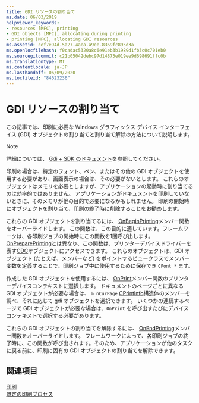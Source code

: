 ```yaml
---
title: GDI リソースの割り当て
ms.date: 06/03/2019
helpviewer_keywords:
- resources [MFC], printing
- GDI objects [MFC], allocating during printing
- printing [MFC], allocating GDI resources
ms.assetid: cef7e94d-5a27-4aea-a9ee-8369fc895d3a
ms.openlocfilehash: f0cadac5320a8c6e91eb3b1989d1fb3c0c701eb0
ms.sourcegitcommit: c21b05042debc97d14875e019ee9d698691ffc0b
ms.translationtype: MT
ms.contentlocale: ja-JP
ms.lasthandoff: 06/09/2020
ms.locfileid: "84623236"
---
```

# <a name="allocating-gdi-resources"></a>GDI リソースの割り当て

この記事では、印刷に必要な Windows グラフィックス デバイス インターフェイス (GDI) オブジェクトの割り当てと割り当て解除の方法について説明します。

> [!NOTE]
> 詳細については、 [Gdi + SDK のドキュメント](/windows/win32/gdiplus/-gdiplus-gdi-start)を参照してください。

印刷の場合は、特定のフォント、ペン、またはその他の GDI オブジェクトを使用する必要があり、画面表示の場合は、その必要がないとします。 これらのオブジェクトはメモリを必要としますが、アプリケーションの起動時に割り当てるのは効率的ではありません。 アプリケーションがドキュメントを印刷していないときに、そのメモリが他の目的で必要になるかもしれません。 印刷の開始時にオブジェクトを割り当て、印刷の終了時に削除することをお勧めします。

これらの GDI オブジェクトを割り当てるには、 [OnBeginPrinting](reference/cview-class.md#onbeginprinting)メンバー関数をオーバーライドします。 この関数は、この目的に適しています。フレームワークは、各印刷ジョブの開始時にこの関数を1回呼び出します。 [OnPreparePrinting](reference/cview-class.md#onprepareprinting)とは異なり、この関数は、プリンターデバイスドライバーを表す[CDC](reference/cdc-class.md)オブジェクトにアクセスできます。 これらのオブジェクトは、GDI オブジェクト (たとえば、メンバーなど) をポイントするビュークラスでメンバー変数を定義することで、印刷ジョブ中に使用するために保存でき `CFont *` ます。

作成した GDI オブジェクトを使用するには、 [OnPrint](reference/cview-class.md#onprint)メンバー関数のプリンターデバイスコンテキストに選択します。 ドキュメントのページごとに異なる GDI オブジェクトが必要な場合は、 `m_nCurPage` [CPrintInfo](reference/cprintinfo-structure.md)構造体のメンバーを調べ、それに応じて gdi オブジェクトを選択できます。 いくつかの連続するページで GDI オブジェクトが必要な場合は、`OnPrint` を呼び出すたびにデバイス コンテキストで選択する必要があります。

これらの GDI オブジェクトの割り当てを解除するには、 [OnEndPrinting](reference/cview-class.md#onendprinting)メンバー関数をオーバーライドします。 フレームワークによって、各印刷ジョブの終了時に、この関数が呼び出されます。そのため、アプリケーションが他のタスクに戻る前に、印刷に固有の GDI オブジェクトの割り当てを解除できます。

## <a name="see-also"></a>関連項目

[印刷](printing.md)<br/>
[既定の印刷プロセス](how-default-printing-is-done.md)

